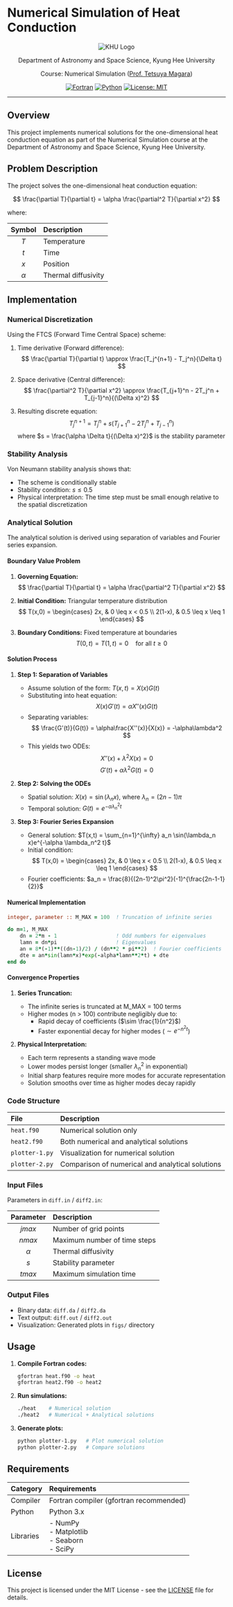 # Numerical Simulation of Heat Conduction

<div align="center">

![KHU Logo](https://theseedwikifile.theseed.io/7c/7ca289c1e4e3afb210607818d9c1ac79c13ad965f1a2ff30598d491b43452d4b.webp)

Department of Astronomy and Space Science, Kyung Hee University

Course: Numerical Simulation ([Prof. Tetsuya Magara](http://solardynamicslab.khu.ac.kr/~magara/))

[![Fortran](https://img.shields.io/badge/Fortran-%23734F96.svg?style=for-the-badge&logo=fortran&logoColor=white)](https://fortran-lang.org/)
[![Python](https://img.shields.io/badge/python-3670A0?style=for-the-badge&logo=python&logoColor=ffdd54)](https://www.python.org/)
[![License: MIT](https://img.shields.io/badge/License-MIT-yellow.svg?style=for-the-badge)](https://opensource.org/licenses/MIT)

</div>

---

## Overview

This project implements numerical solutions for the one-dimensional heat conduction equation as part of the Numerical Simulation course at the Department of Astronomy and Space Science, Kyung Hee University.

## Problem Description

The project solves the one-dimensional heat conduction equation:

<div align="center">

$$ \frac{\partial T}{\partial t} = \alpha \frac{\partial^2 T}{\partial x^2} $$

</div>

where:

|  Symbol  | Description         |
| :------: | :------------------ |
|   $T$    | Temperature         |
|   $t$    | Time                |
|   $x$    | Position            |
| $\alpha$ | Thermal diffusivity |

## Implementation

### Numerical Discretization

Using the FTCS (Forward Time Central Space) scheme:

1. Time derivative (Forward difference):
   $$ \frac{\partial T}{\partial t} \approx \frac{T_j^{n+1} - T_j^n}{\Delta t} $$

2. Space derivative (Central difference):
   $$ \frac{\partial^2 T}{\partial x^2} \approx \frac{T_{j+1}^n - 2T_j^n + T_{j-1}^n}{(\Delta x)^2} $$

3. Resulting discrete equation:
   $$ T_j^{n+1} = T_j^n + s(T_{j+1}^n - 2T_j^n + T_{j-1}^n) $$
   where $s = \frac{\alpha \Delta t}{(\Delta x)^2}$ is the stability parameter

### Stability Analysis

Von Neumann stability analysis shows that:
- The scheme is conditionally stable
- Stability condition: $s \leq 0.5$
- Physical interpretation: The time step must be small enough relative to the spatial discretization

### Analytical Solution

The analytical solution is derived using separation of variables and Fourier series expansion.

#### Boundary Value Problem

1. **Governing Equation:**
   $$ \frac{\partial T}{\partial t} = \alpha \frac{\partial^2 T}{\partial x^2} $$

2. **Initial Condition:** Triangular temperature distribution
   $$ T(x,0) = \begin{cases} 
   2x, & 0 \leq x < 0.5 \\
   2(1-x), & 0.5 \leq x \leq 1
   \end{cases} $$

3. **Boundary Conditions:** Fixed temperature at boundaries
   $$ T(0,t) = T(1,t) = 0 \quad \text{for all } t \geq 0 $$

#### Solution Process

1. **Step 1: Separation of Variables**
   - Assume solution of the form: $T(x,t) = X(x)G(t)$
   - Substituting into heat equation:
     $$ X(x)G'(t) = \alpha X''(x)G(t) $$
   - Separating variables:
     $$ \frac{G'(t)}{G(t)} = \alpha\frac{X''(x)}{X(x)} = -\alpha\lambda^2 $$
   - This yields two ODEs:
     $$ X''(x) + \lambda^2X(x) = 0 $$
     $$ G'(t) + \alpha\lambda^2G(t) = 0 $$

2. **Step 2: Solving the ODEs**
   - Spatial solution: $X(x) = \sin(\lambda_n x)$, where $\lambda_n = (2n-1)\pi$
   - Temporal solution: $G(t) = e^{-\alpha \lambda_n^2 t}$

3. **Step 3: Fourier Series Expansion**
   - General solution: $T(x,t) = \sum_{n=1}^{\infty} a_n \sin(\lambda_n x)e^{-\alpha \lambda_n^2 t}$
   - Initial condition: 
     $$ T(x,0) = \begin{cases} 
     2x, & 0 \leq x < 0.5 \\
     2(1-x), & 0.5 \leq x \leq 1
     \end{cases} $$
   - Fourier coefficients: $a_n = \frac{8}{(2n-1)^2\pi^2}(-1)^{\frac{2n-1-1}{2}}$


#### Numerical Implementation

```fortran
integer, parameter :: M_MAX = 100  ! Truncation of infinite series

do m=1, M_MAX
    dn = 2*m - 1                   ! Odd numbers for eigenvalues
    lamn = dn*pi                   ! Eigenvalues
    an = 8*(-1)**((dn-1)/2) / (dn**2 * pi**2)  ! Fourier coefficients
    dte = an*sin(lamn*x)*exp(-alpha*lamn**2*t) + dte
end do
```

#### Convergence Properties

1. **Series Truncation:**
   - The infinite series is truncated at M_MAX = 100 terms
   - Higher modes (n > 100) contribute negligibly due to:
     - Rapid decay of coefficients ($\sim \frac{1}{n^2}$)
     - Faster exponential decay for higher modes ($\sim e^{-n^2t}$)

2. **Physical Interpretation:**
   - Each term represents a standing wave mode
   - Lower modes persist longer (smaller $\lambda_n^2$ in exponential)
   - Initial sharp features require more modes for accurate representation
   - Solution smooths over time as higher modes decay rapidly


### Code Structure

| File           | Description                                      |
| :------------- | :----------------------------------------------- |
| `heat.f90`     | Numerical solution only                          |
| `heat2.f90`    | Both numerical and analytical solutions          |
| `plotter-1.py` | Visualization for numerical solution             |
| `plotter-2.py` | Comparison of numerical and analytical solutions |

### Input Files

Parameters in `diff.in` / `diff2.in`:

|    Parameter    | Description                  |
| :-------------: | :--------------------------- |
| $\textit{jmax}$ | Number of grid points        |
| $\textit{nmax}$ | Maximum number of time steps |
|    $\alpha$     | Thermal diffusivity          |
|  $\textit{s}$   | Stability parameter          |
| $\textit{tmax}$ | Maximum simulation time      |

### Output Files

- Binary data: `diff.da` / `diff2.da`
- Text output: `diff.out` / `diff2.out`
- Visualization: Generated plots in `figs/` directory

## Usage

1. **Compile Fortran codes:**

   ```bash
   gfortran heat.f90 -o heat
   gfortran heat2.f90 -o heat2
   ```

2. **Run simulations:**

   ```bash
   ./heat    # Numerical solution
   ./heat2   # Numerical + Analytical solutions
   ```

3. **Generate plots:**
   ```bash
   python plotter-1.py   # Plot numerical solution
   python plotter-2.py   # Compare solutions
   ```

## Requirements

| Category  | Requirements                                    |
| :-------- | :---------------------------------------------- |
| Compiler  | Fortran compiler (gfortran recommended)         |
| Python    | Python 3.x                                      |
| Libraries | - NumPy<br>- Matplotlib<br>- Seaborn<br>- SciPy |

## License

This project is licensed under the MIT License - see the [LICENSE](LICENSE) file for details.